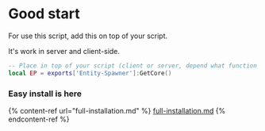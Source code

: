 # Good start

For use this script, add this on top of your script.

It's work in server and client-side.

```lua
-- Place in top of your script (client or server, depend what function you use)
local EP = exports['Entity-Spawner']:GetCore()
```

### Easy install is here

{% content-ref url="full-installation.md" %}
[full-installation.md](full-installation.md)
{% endcontent-ref %}
